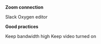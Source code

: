 **Zoom connection**

Slack
Oxygen editor

**Good practices**

Keep bandwidth high
Keep video turned on
